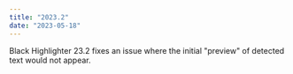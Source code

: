 ```yaml
---
title: "2023.2"
date: "2023-05-18"
---
```


Black Highlighter 23.2 fixes an issue where the initial "preview" of detected text would not appear.
